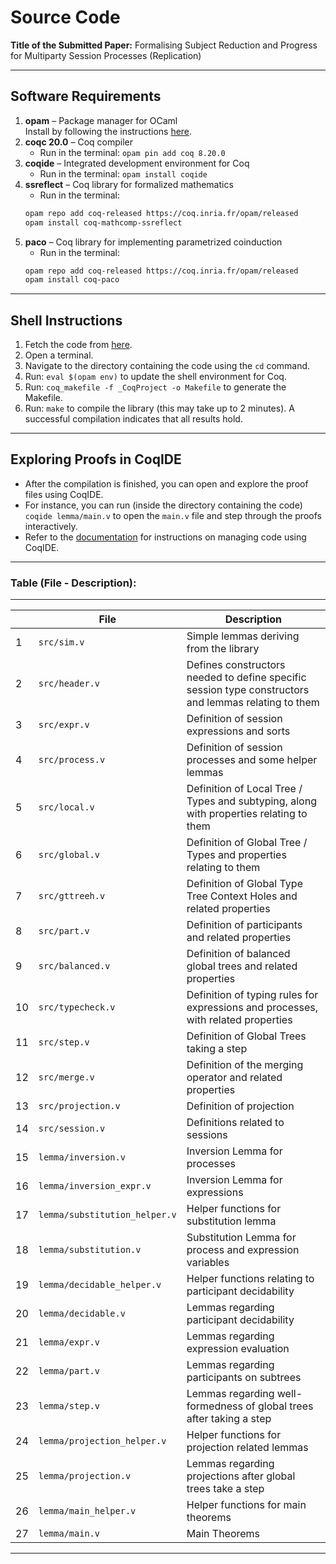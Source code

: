 
# Source Code

**Title of the Submitted Paper:** Formalising Subject Reduction and Progress for Multiparty Session Processes (Replication)

---

## Software Requirements

1. **opam** – Package manager for OCaml  
   Install by following the instructions [here](https://opam.ocaml.org/doc/1.1/Quick_Install.html).
2. **coqc 20.0** – Coq compiler  
    - Run in the terminal: `opam pin add coq 8.20.0`
3. **coqide** – Integrated development environment for Coq <br>
    - Run in the terminal: `opam install coqide`
4. **ssreflect** – Coq library for formalized mathematics <br>
    - Run in the terminal:
    ```bash
    opam repo add coq-released https://coq.inria.fr/opam/released
    opam install coq-mathcomp-ssreflect
5. **paco** – Coq library for implementing parametrized coinduction <br>
    - Run in the terminal:
    ```bash
    opam repo add coq-released https://coq.inria.fr/opam/released 
    opam install coq-paco

---

## Shell Instructions

1. Fetch the code from [here](https://anonymous.4open.science/r/smpst-sr-smer-4563/README.md).
2. Open a terminal.
3. Navigate to the directory containing the code using the `cd` command.
4. Run: `eval $(opam env)` to update the shell environment for Coq.
5. Run: `coq_makefile -f _CoqProject -o Makefile` to generate the Makefile.
6. Run: `make` to compile the library (this may take up to 2 minutes). A successful compilation indicates that all results hold.

---

## Exploring Proofs in CoqIDE
- After the compilation is finished, you can open and explore the proof files using CoqIDE. 
- For instance, you can run (inside the directory containing the code) `coqide lemma/main.v` to open the `main.v` file and step through the proofs interactively.
- Refer to the [documentation](https://coq.inria.fr/doc/V8.18.0/refman/practical-tools/coqide.html) for instructions on managing code using CoqIDE.

---

### Table (File - Description):

---

| | File    | Description |
| -------- | -------- | ------- |
| 1 | `src/sim.v` | Simple lemmas deriving from the library |
| 2 | `src/header.v` | Defines constructors needed to define specific session type constructors and lemmas relating to them |
| 3 | `src/expr.v` | Definition of session expressions and sorts | 
| 4 | `src/process.v` | Definition of session processes and some helper lemmas |
| 5 | `src/local.v` | Definition of Local Tree / Types and subtyping, along with properties relating to them | 
| 6 | `src/global.v` | Definition of Global Tree / Types and properties relating to them |
| 7 | `src/gttreeh.v` | Definition of Global Type Tree Context Holes and related properties | 
| 8 | `src/part.v` | Definition of participants and related properties |
| 9 | `src/balanced.v` | Definition of balanced global trees and related properties | 
| 10 | `src/typecheck.v` | Definition of typing rules for expressions and processes, with related properties |
| 11 | `src/step.v` | Definition of Global Trees taking a step |
| 12 | `src/merge.v` | Definition of the merging operator and related properties |
| 13 | `src/projection.v` | Definition of projection |
| 14 | `src/session.v` | Definitions related to sessions |
| 15 | `lemma/inversion.v` | Inversion Lemma for processes |
| 16 | `lemma/inversion_expr.v` | Inversion Lemma for expressions |
| 17 | `lemma/substitution_helper.v` | Helper functions for substitution lemma |
| 18 | `lemma/substitution.v` | Substitution Lemma for process and expression variables |
| 19 | `lemma/decidable_helper.v` | Helper functions relating to participant decidability |
| 20 | `lemma/decidable.v` | Lemmas regarding participant decidability |
| 21 | `lemma/expr.v` | Lemmas regarding expression evaluation |
| 22 | `lemma/part.v` | Lemmas regarding participants on subtrees |
| 23 | `lemma/step.v` | Lemmas regarding well-formedness of global trees after taking a step |
| 24 | `lemma/projection_helper.v` | Helper functions for projection related lemmas |
| 25 | `lemma/projection.v` | Lemmas regarding projections after global trees take a step | 
| 26 | `lemma/main_helper.v` | Helper functions for main theorems |
| 27 | `lemma/main.v` | Main Theorems |

---